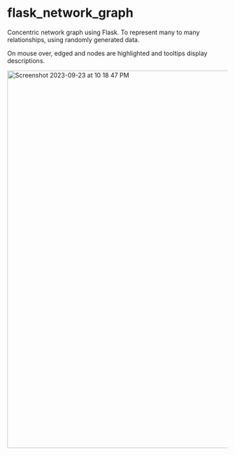 # flask_network_graph
Concentric network graph using Flask. To represent many to many relationships, using randomly generated data.

On mouse over, edged and nodes are highlighted and tooltips display descriptions.


<img width="863" alt="Screenshot 2023-09-23 at 10 18 47 PM" src="https://github.com/labonibayen/flask_network_graph/assets/26695981/f160500e-9d58-4bb8-8d01-e1ef7a692b94">
